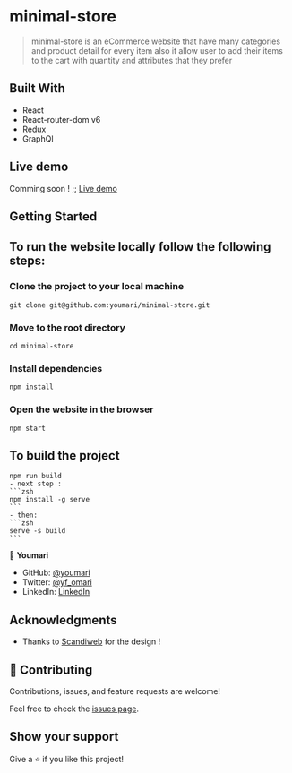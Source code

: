 # minimal-store
> minimal-store is an eCommerce website that have many categories and product detail for every item also it allow user to add their items to the cart with quantity and attributes that they prefer

## Built With

- React
- React-router-dom v6
- Redux
- GraphQl

## Live demo

Comming soon !
;; [Live demo](https://minimal-store.herokuapp.com/)


## Getting Started

## To run the website locally follow the following steps:

### Clone the project to your local machine
    git clone git@github.com:youmari/minimal-store.git
### Move to the root directory 
    cd minimal-store
### Install dependencies
    npm install
### Open the website in the browser
    npm start

## To build the project 
    npm run build
    - next step :
    ```zsh
    npm install -g serve
    ```
    - then: 
    ```zsh
    serve -s build
    ```


👤 **Youmari**

- GitHub: [@youmari](https://github.com/youmari)
- Twitter: [@yf_omari](https://twitter.com/yf_omari)
- LinkedIn: [LinkedIn](https://www.linkedin.com/in/yassine-omari-945114190/)

## Acknowledgments

- Thanks to [Scandiweb](https://scandiweb.com/) for the design !


## 🤝 Contributing

Contributions, issues, and feature requests are welcome!

Feel free to check the [issues page](../../issues/).

## Show your support

Give a ⭐️ if you like this project!
